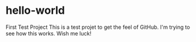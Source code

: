 # hello-world
First Test Project
This is a test projet to get the feel of GitHub.  I'm trying to see how this works. 
Wish me luck!
